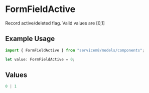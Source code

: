 # FormFieldActive

Record active/deleted flag.  Valid values are [0,1]

## Example Usage

```typescript
import { FormFieldActive } from "servicem8/models/components";

let value: FormFieldActive = 0;
```

## Values

```typescript
0 | 1
```
